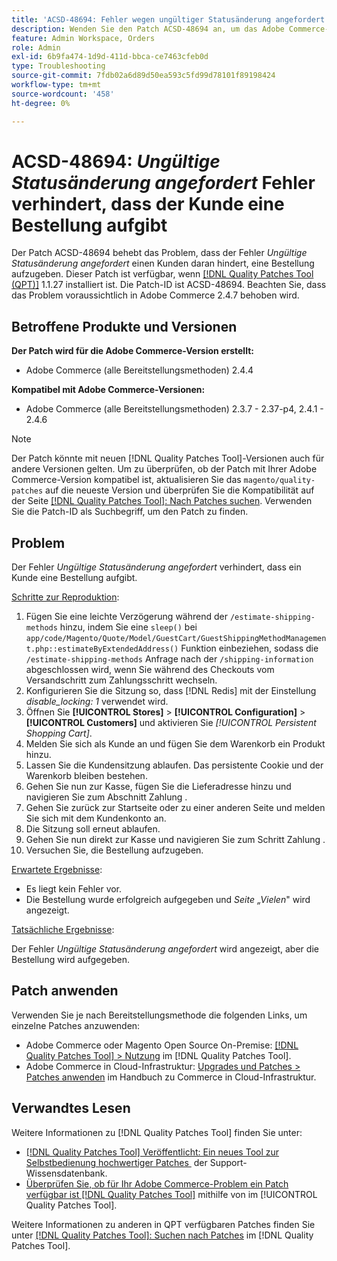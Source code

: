 ```yaml
---
title: 'ACSD-48694: Fehler wegen ungültiger Statusänderung angefordert verhindert, dass der Kunde eine Bestellung aufgibt'
description: Wenden Sie den Patch ACSD-48694 an, um das Adobe Commerce-Problem zu beheben, bei dem der Fehler „Ungültige Statusänderung angefordert“ einen Kunden daran hindert, eine Bestellung aufzugeben.
feature: Admin Workspace, Orders
role: Admin
exl-id: 6b9fa474-1d9d-411d-bbca-ce7463cfeb0d
type: Troubleshooting
source-git-commit: 7fdb02a6d89d50ea593c5fd99d78101f89198424
workflow-type: tm+mt
source-wordcount: '458'
ht-degree: 0%

---
```


# ACSD-48694: *Ungültige Statusänderung angefordert* Fehler verhindert, dass der Kunde eine Bestellung aufgibt

Der Patch ACSD-48694 behebt das Problem, dass der Fehler *Ungültige Statusänderung angefordert* einen Kunden daran hindert, eine Bestellung aufzugeben. Dieser Patch ist verfügbar, wenn [[!DNL Quality Patches Tool (QPT)]](https://experienceleague.adobe.com/de/docs/commerce-operations/tools/quality-patches-tool/quality-patches-tool-to-self-serve-quality-patches) 1.1.27 installiert ist. Die Patch-ID ist ACSD-48694. Beachten Sie, dass das Problem voraussichtlich in Adobe Commerce 2.4.7 behoben wird.

## Betroffene Produkte und Versionen

**Der Patch wird für die Adobe Commerce-Version erstellt:**

* Adobe Commerce (alle Bereitstellungsmethoden) 2.4.4

**Kompatibel mit Adobe Commerce-Versionen:**

* Adobe Commerce (alle Bereitstellungsmethoden) 2.3.7 - 2.37-p4, 2.4.1 - 2.4.6

>[!NOTE]
>
>Der Patch könnte mit neuen [!DNL Quality Patches Tool]-Versionen auch für andere Versionen gelten. Um zu überprüfen, ob der Patch mit Ihrer Adobe Commerce-Version kompatibel ist, aktualisieren Sie das `magento/quality-patches` auf die neueste Version und überprüfen Sie die Kompatibilität auf der Seite [[!DNL Quality Patches Tool]: Nach Patches suchen](https://experienceleague.adobe.com/tools/commerce-quality-patches/index.html?lang=de). Verwenden Sie die Patch-ID als Suchbegriff, um den Patch zu finden.

## Problem

Der Fehler *Ungültige Statusänderung angefordert* verhindert, dass ein Kunde eine Bestellung aufgibt.

<u>Schritte zur Reproduktion</u>:

1. Fügen Sie eine leichte Verzögerung während der `/estimate-shipping-methods` hinzu, indem Sie eine `sleep()` bei `app/code/Magento/Quote/Model/GuestCart/GuestShippingMethodManagement.php::estimateByExtendedAddress()` Funktion einbeziehen, sodass die `/estimate-shipping-methods` Anfrage nach der `/shipping-information` abgeschlossen wird, wenn Sie während des Checkouts vom Versandschritt zum Zahlungsschritt wechseln.
1. Konfigurieren Sie die Sitzung so, dass [!DNL Redis] mit der Einstellung *disable_locking: 1* verwendet wird.
1. Öffnen Sie **[!UICONTROL Stores]** > **[!UICONTROL Configuration]** > **[!UICONTROL Customers]** und aktivieren Sie *[!UICONTROL Persistent Shopping Cart]*.
1. Melden Sie sich als Kunde an und fügen Sie dem Warenkorb ein Produkt hinzu.
1. Lassen Sie die Kundensitzung ablaufen. Das persistente Cookie und der Warenkorb bleiben bestehen.
1. Gehen Sie nun zur Kasse, fügen Sie die Lieferadresse hinzu und navigieren Sie zum Abschnitt Zahlung .
1. Gehen Sie zurück zur Startseite oder zu einer anderen Seite und melden Sie sich mit dem Kundenkonto an.
1. Die Sitzung soll erneut ablaufen.
1. Gehen Sie nun direkt zur Kasse und navigieren Sie zum Schritt Zahlung .
1. Versuchen Sie, die Bestellung aufzugeben.

<u>Erwartete Ergebnisse</u>:

* Es liegt kein Fehler vor.
* Die Bestellung wurde erfolgreich aufgegeben und *Seite „Vielen*&quot; wird angezeigt.

<u>Tatsächliche Ergebnisse</u>:

Der Fehler *Ungültige Statusänderung angefordert* wird angezeigt, aber die Bestellung wird aufgegeben.

## Patch anwenden

Verwenden Sie je nach Bereitstellungsmethode die folgenden Links, um einzelne Patches anzuwenden:

* Adobe Commerce oder Magento Open Source On-Premise: [[!DNL Quality Patches Tool] > Nutzung](/help/tools/quality-patches-tool/usage.md) im [!DNL Quality Patches Tool].
* Adobe Commerce in Cloud-Infrastruktur: [Upgrades und Patches > Patches anwenden](https://experienceleague.adobe.com/docs/commerce-cloud-service/user-guide/develop/upgrade/apply-patches.html?lang=de) im Handbuch zu Commerce in Cloud-Infrastruktur.

## Verwandtes Lesen

Weitere Informationen zu [!DNL Quality Patches Tool] finden Sie unter:

* [[!DNL Quality Patches Tool] Veröffentlicht: Ein neues Tool zur Selbstbedienung hochwertiger Patches &#x200B;](https://experienceleague.adobe.com/de/docs/commerce-operations/tools/quality-patches-tool/quality-patches-tool-to-self-serve-quality-patches) der Support-Wissensdatenbank.
* [Überprüfen Sie, ob für Ihr Adobe Commerce-Problem ein Patch verfügbar ist [!DNL Quality Patches Tool]](/help/tools/quality-patches-tool/patches-available-in-qpt/check-patch-for-magento-issue-with-magento-quality-patches.md) mithilfe von im [!UICONTROL Quality Patches Tool].


Weitere Informationen zu anderen in QPT verfügbaren Patches finden Sie unter [[!DNL Quality Patches Tool]: Suchen nach Patches](https://experienceleague.adobe.com/tools/commerce-quality-patches/index.html?lang=de) im [!DNL Quality Patches Tool].

